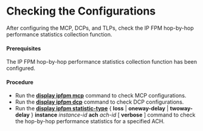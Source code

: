 Checking the Configurations
===========================

After configuring the MCP, DCPs, and TLPs, check the IP FPM hop-by-hop performance statistics collection function.

#### Prerequisites

The IP FPM hop-by-hop performance statistics collection function has been configured.


#### Procedure

* Run the [**display ipfpm mcp**](cmdqueryname=display+ipfpm+mcp) command to check MCP configurations.
* Run the [**display ipfpm dcp**](cmdqueryname=display+ipfpm+dcp) command to check DCP configurations.
* Run the [**display ipfpm statistic-type**](cmdqueryname=display+ipfpm+statistic-type) { **loss** | **oneway-delay** | **twoway-delay** } **instance** *instance-id* **ach** *ach-id* [ **verbose** ] command to check the hop-by-hop performance statistics for a specified ACH.